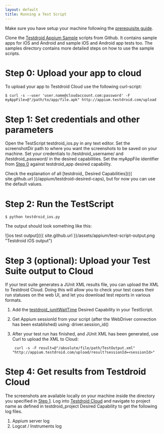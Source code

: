 ```yaml
---
layout: default
title: Running a Test Script
---
```


Make sure you have setup your machine following the [prerequisite guide]({{site.github.url}}/appium/examples/python/).

Clone the [Testdroid Appium
Sample](https://github.com/bitbar/testdroid-samples) scripts from
Github. It contains sample apps for iOS and Android and sample iOS and
Android app tests too. The samples directory contains more detailed
steps on how to use the sample scripts.

# Step 0: Upload your app to cloud

To upload your app to Testdroid Cloud use the following curl-script:

    $ curl -s --user 'user.name@cloudaccount.com:password' -F myAppFile=@"/path/to/app/file.apk" http://appium.testdroid.com/upload

# Step 1: Set credentials and other parameters

Open the TestScript testdroid_ios.py in any text editor.  Set the
screenshotDir path to where you want the screenshots to be saved on
your machine.  Set your credentials to /testdroid_username/ and
/testdroid_password/ in the desired capabilities.  Set the myAppFile
identifier from [Step 0](#step-0-upload-your-app-to-cloud) against testdroid_app desired capability.

Check the explanation of all [testdroid_ Desired Capabilities]({{ site.github.url }}/appium/testdroid-desired-caps), but
for now you can use the default values.

# Step 2: Run the TestScript

    $ python testdroid_ios.py


The output should look something like this:

![ios test output]({{ site.github.url }}/assets/appium/test-script-output.png "Testdroid iOS output")

# Step 3 (optional): Upload your Test Suite output to Cloud

If your test suite generates a JUnit XML results file, you can upload
the XML to Testdroid Cloud. Doing this will allow you to check your
test cases their run statuses on the web UI, and let you download test
reports in various formats.

1. Add the
[testdroid_junitWaitTime]({{site.github.url}}/appium/testdroid-desired-caps)
Desired Capability in your TestScript.

1. Get Appium sessionId from your script (after the WebDriver connection
has been established) using: driver.session_id()

1. After your test run has finished, and JUnit XML has been generated,
use Curl to upload the XML to Cloud:

        curl -s -F result=@"/absolute/file/path/TestOutput.xml" "http://appium.testdroid.com/upload/result?sessionId=<sessionId>"

    
# Step 4: Get results from Testdroid Cloud

The screenshots are available locally on your machine inside the
directory you specified in [Step
1](#step-1-set-credentials-and-other-parameters). Log into [Testdroid
Cloud](https://cloud.testdroid.com) and navigate to project name as
defined in testdroid_project Desired Capability to get the following
log files.

1. Appium server log
1. Logcat / Instruments log